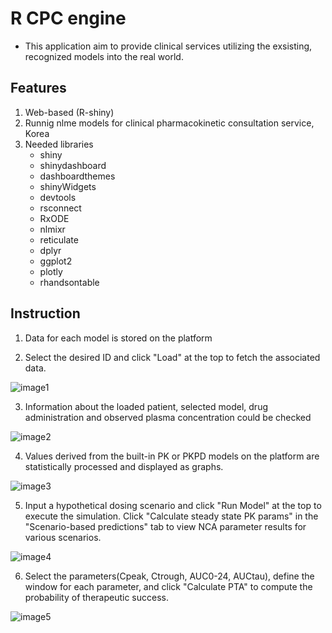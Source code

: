 # R CPC engine
- This application aim to provide clinical services utilizing the exsisting, recognized models into the real world.

## Features
1. Web-based (R-shiny)
2. Runnig nlme models for clinical pharmacokinetic consultation service, Korea
3. Needed libraries
   - shiny
   - shinydashboard
   - dashboardthemes
   - shinyWidgets
   - devtools
   - rsconnect
   - RxODE
   - nlmixr
   - reticulate
   - dplyr
   - ggplot2
   - plotly
   - rhandsontable

## Instruction
1. Data for each model is stored on the platform

2. Select the desired ID and click "Load" at the top to fetch the associated data.

![image1](https://github.com/user-attachments/assets/8b592fc2-7a57-4eb2-a968-4d5f0216b3f1)

3. Information about the loaded patient, selected model, drug administration and observed plasma concentration could be checked 

![image2](https://github.com/user-attachments/assets/94cdc767-648b-44fb-bb1b-aa693b7ee5a0)

4. Values derived from the built-in PK or PKPD models on the platform are statistically processed and displayed as graphs.

![image3](https://github.com/user-attachments/assets/3dc1a3a3-4a60-4b66-b7fe-b5bcc0920a6d)

5. Input a hypothetical dosing scenario and click "Run Model" at the top to execute the simulation.
   Click "Calculate steady state PK params" in the "Scenario-based predictions" tab to view NCA parameter results for various scenarios.

![image4](https://github.com/user-attachments/assets/f18aed3f-d6fe-4249-8abb-9982abeeae6a)

6. Select the parameters(Cpeak, Ctrough, AUC0-24, AUCtau), define the window for each parameter, and click "Calculate PTA" to compute the probability of therapeutic success.

![image5](https://github.com/user-attachments/assets/2b9984ff-449c-4293-9543-be0d3c58786c)
